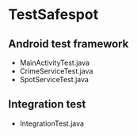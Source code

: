 TestSafespot
======================
Android test framework
---------------------------------------
- MainActivityTest.java
- CrimeServiceTest.java
- SpotServiceTest.java

Integration test
-----------------
- IntegrationTest.java